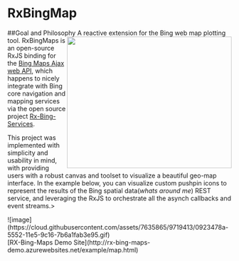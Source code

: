 # RxBingMap
##Goal and Philosophy
<img align="right" width="370" height="295" src="https://cloud.githubusercontent.com/assets/7635865/9736052/fc4193f8-560c-11e5-82db-c23c91c05615.png"/>A reactive extension for the Bing web map plotting tool. 
RxBingMaps is an open-source RxJS binding for the [Bing Maps Ajax web API](https://msdn.microsoft.com/en-us/library/gg427610.aspx), which happens to nicely integrate with Bing core navigation and mapping services via the open source project [Rx-Bing-Services](https://github.com/erikschlegel/RxBingServices).<br>
<p>This project was implemented with simplicity and usability in mind, with providing users with a robust canvas and toolset to visualize a beautiful geo-map interface. In the example below, you can visualize custom pushpin icons to represent the results of the Bing spatial data(<i>whats around me</i>) REST service, and leveraging the RxJS to orchestrate all the asynch callbacks and event streams.></p>
![image](https://cloud.githubusercontent.com/assets/7635865/9719413/0923478a-5552-11e5-9c16-7b6a1fab3e95.gif)
<br>[RX-Bing-Maps Demo Site](http://rx-bing-maps-demo.azurewebsites.net/example/map.html)
